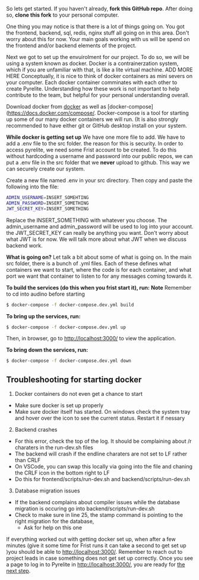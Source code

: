 

So lets get started. If you haven't already, **fork this GitHub repo**. After doing so, **clone this fork** to your personal computer.  

One thing you may notice is that there is a lot of things going on. You got the frontend, backend, sql, redis, nginx stuff all going on in this area. Don't worry about this for now. Your main goals working with us will be spend on the frontend and/or backend elements of the project. 

Next we got to set up the envuirolment for our project. To do so, we will be using a system known as docker. Docker is a contrainerzation system, which if you are unfamiliar with that, is like a lite virtual machine. ADD MORE HERE
Conceptually, it is nice to think of docker containers as mini severs on your computer. Each docker container comminates with each other to create Pyrelite. Understanding how these work is not important to help contribute to the team, but helpful for your personal understanding overall. 

Download docker from [docker](https://www.docker.com/) as well as [docker-compose](https://docs.docker.com/compose/. Docker-compose is a tool for starting up some of our many docker containers we will run. (It is also strongly recommended to have either git or GitHub desktop install on your system. 

**While docker is getting set up**
We have one more file to add. We have to add a .env file to the src folder. the reason for this is security. In order to access pyrelite, we need some Frist account to be created. To do this without hardcoding a username and password into our public repos, we can put a .env file in the src folder that we **never** upload to github. This way we can securely create our system. 

Create a new file named .env in your src directory. Then copy and paste the following into the file:
```sh
ADMIN_USERNAME=INSERT_SOMEHTING
ADMIN_PASSWORD=INSERT_SOMETHING
JWT_SECRET_KEY=INSERT_SOMETHING
```
Replace the INSERT_SOMETHING with whatever you choose. The admin_username and admin_password will be used to log into your account. the JWT_SECRET_KEY can really be anything you want. Don't worry about what JWT is for now. We will talk more about what JWT when we discuss backend work. 


**What is going on?**
Let talk a bit about some of what is going on. In the main src folder, there is a bunch of .yml files. Each of these defines what containers we want to start, where the code is for each container, and what port we want that container to listen to for any messages coming towards it. 


**To build the services (do this when you frist start it), run:**
**Note** Remember to cd into audino before starting
```sh
$ docker-compose -f docker-compose.dev.yml build
```

**To bring up the services, run:**
```sh
$ docker-compose -f docker-compose.dev.yml up
```
Then, in browser, go to [http://localhost:3000/](http://localhost:3000/) to view the application.

**To bring down the services, run:**

```sh
$ docker-compose -f docker-compose.dev.yml down
```
## Troubleshooting for starting docker

1) Docker containers do not even get a chance to start
  - Make sure docker is set up properly
  - Make sure docker itself has started. On windows check the system tray and hover over the icon to see the current status. Restart it if nessary
2) Backend crashes
  - For this error, check the top of the log. It should be complaining about /r charaters in the run-dev.sh files
  - The backend will crash if the endline charaters are not set to LF rather than CRLF
  - On VSCode, you can swap this locally via going into the file and chaning the CRLF icon in the bottom right to LF
  - Do this for frontend/scripts/run-dev.sh and backend/scripts/run-dev.sh 
3) Database migration issues
  - If the backend complains about compiler issues while the database migration is occuring go into backend/scripts/run-dev.sh
  - Check to make sure in line 25, the stamp command is pointing to the right migration for the database,
      - Ask for help on this one

If everything worked out with getting docker set up, when after a few minutes (give it some time for Frist runs it can take a second to get set up )you should be able to [http://localhost:3000/](http://localhost:3000/). Remember to reach out to project leads in case something does not get set up correctly. Once you see a page to log in to Pyrelite in [http://localhost:3000/](http://localhost:3000/), you are ready for [the next step](./task1.md).